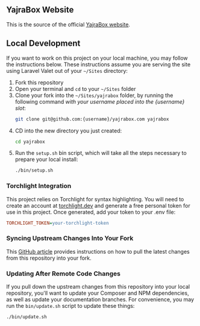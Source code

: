 ## YajraBox Website

This is the source of the official [YajraBox website](https://yajrabox.com).

## Local Development

If you want to work on this project on your local machine, you may follow the instructions below. These instructions assume you are serving the site using Laravel Valet out of your `~/Sites` directory:

1. Fork this repository
2. Open your terminal and `cd` to your `~/Sites` folder
3. Clone your fork into the `~/Sites/yajrabox` folder, by running the following command *with your username placed into the {username} slot*:
    ```bash
    git clone git@github.com:{username}/yajrabox.com yajrabox
    ```
4. CD into the new directory you just created:
    ```bash
    cd yajrabox
    ```
5. Run the `setup.sh` bin script, which will take all the steps necessary to prepare your local install:
    ```bash
    ./bin/setup.sh
    ```

### Torchlight Integration

This project relies on Torchlight for syntax highlighting. You will need to create an account at [torchlight.dev](https://torchlight.dev/) and generate a free personal token for use in this project. Once generated, add your token to your .env file:

```ini
TORCHLIGHT_TOKEN=your-torchlight-token
```

### Syncing Upstream Changes Into Your Fork

This [GitHub article](https://help.github.com/en/articles/syncing-a-fork) provides instructions on how to pull the latest changes from this repository into your fork.

### Updating After Remote Code Changes

If you pull down the upstream changes from this repository into your local repository, you'll want to update your Composer and NPM dependencies, as well as update your documentation branches. For convenience, you may run the `bin/update.sh` script to update these things:

```bash
./bin/update.sh
```